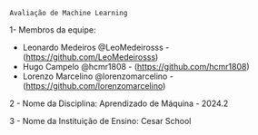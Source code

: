     Avaliação de Machine Learning

1- Membros da equipe:

- Leonardo Medeiros @LeoMedeirosss - (https://github.com/LeoMedeirosss)
- Hugo Campelo @hcmr1808 - (https://github.com/hcmr1808)
- Lorenzo Marcelino @lorenzomarcelino - (https://github.com/lorenzomarcelino)

2 - Nome da Disciplina: Aprendizado de Máquina - 2024.2

3 - Nome da Instituição de Ensino: Cesar School
